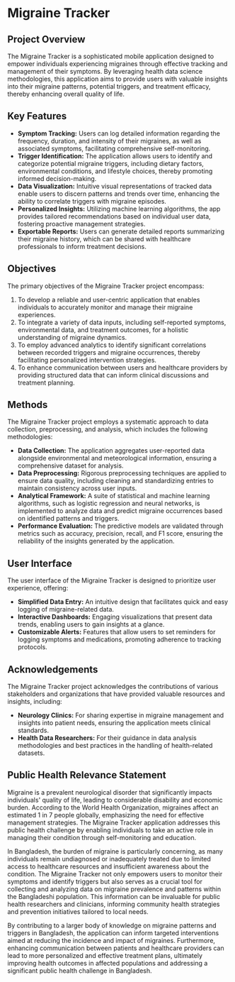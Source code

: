 # Migraine Tracker

## Project Overview
The Migraine Tracker is a sophisticated mobile application designed to empower individuals experiencing migraines through effective tracking and management of their symptoms. By leveraging health data science methodologies, this application aims to provide users with valuable insights into their migraine patterns, potential triggers, and treatment efficacy, thereby enhancing overall quality of life.

## Key Features
- **Symptom Tracking:** Users can log detailed information regarding the frequency, duration, and intensity of their migraines, as well as associated symptoms, facilitating comprehensive self-monitoring.
- **Trigger Identification:** The application allows users to identify and categorize potential migraine triggers, including dietary factors, environmental conditions, and lifestyle choices, thereby promoting informed decision-making.
- **Data Visualization:** Intuitive visual representations of tracked data enable users to discern patterns and trends over time, enhancing the ability to correlate triggers with migraine episodes.
- **Personalized Insights:** Utilizing machine learning algorithms, the app provides tailored recommendations based on individual user data, fostering proactive management strategies.
- **Exportable Reports:** Users can generate detailed reports summarizing their migraine history, which can be shared with healthcare professionals to inform treatment decisions.

## Objectives
The primary objectives of the Migraine Tracker project encompass:
1. To develop a reliable and user-centric application that enables individuals to accurately monitor and manage their migraine experiences.
2. To integrate a variety of data inputs, including self-reported symptoms, environmental data, and treatment outcomes, for a holistic understanding of migraine dynamics.
3. To employ advanced analytics to identify significant correlations between recorded triggers and migraine occurrences, thereby facilitating personalized intervention strategies.
4. To enhance communication between users and healthcare providers by providing structured data that can inform clinical discussions and treatment planning.

## Methods
The Migraine Tracker project employs a systematic approach to data collection, preprocessing, and analysis, which includes the following methodologies:
- **Data Collection:** The application aggregates user-reported data alongside environmental and meteorological information, ensuring a comprehensive dataset for analysis.
- **Data Preprocessing:** Rigorous preprocessing techniques are applied to ensure data quality, including cleaning and standardizing entries to maintain consistency across user inputs.
- **Analytical Framework:** A suite of statistical and machine learning algorithms, such as logistic regression and neural networks, is implemented to analyze data and predict migraine occurrences based on identified patterns and triggers.
- **Performance Evaluation:** The predictive models are validated through metrics such as accuracy, precision, recall, and F1 score, ensuring the reliability of the insights generated by the application.

## User Interface
The user interface of the Migraine Tracker is designed to prioritize user experience, offering:
- **Simplified Data Entry:** An intuitive design that facilitates quick and easy logging of migraine-related data.
- **Interactive Dashboards:** Engaging visualizations that present data trends, enabling users to gain insights at a glance.
- **Customizable Alerts:** Features that allow users to set reminders for logging symptoms and medications, promoting adherence to tracking protocols.

## Acknowledgements
The Migraine Tracker project acknowledges the contributions of various stakeholders and organizations that have provided valuable resources and insights, including:
- **Neurology Clinics:** For sharing expertise in migraine management and insights into patient needs, ensuring the application meets clinical standards.
- **Health Data Researchers:** For their guidance in data analysis methodologies and best practices in the handling of health-related datasets.

## Public Health Relevance Statement
Migraine is a prevalent neurological disorder that significantly impacts individuals' quality of life, leading to considerable disability and economic burden. According to the World Health Organization, migraines affect an estimated 1 in 7 people globally, emphasizing the need for effective management strategies. The Migraine Tracker application addresses this public health challenge by enabling individuals to take an active role in managing their condition through self-monitoring and education.

In Bangladesh, the burden of migraine is particularly concerning, as many individuals remain undiagnosed or inadequately treated due to limited access to healthcare resources and insufficient awareness about the condition. The Migraine Tracker not only empowers users to monitor their symptoms and identify triggers but also serves as a crucial tool for collecting and analyzing data on migraine prevalence and patterns within the Bangladeshi population. This information can be invaluable for public health researchers and clinicians, informing community health strategies and prevention initiatives tailored to local needs.

By contributing to a larger body of knowledge on migraine patterns and triggers in Bangladesh, the application can inform targeted interventions aimed at reducing the incidence and impact of migraines. Furthermore, enhancing communication between patients and healthcare providers can lead to more personalized and effective treatment plans, ultimately improving health outcomes in affected populations and addressing a significant public health challenge in Bangladesh.

